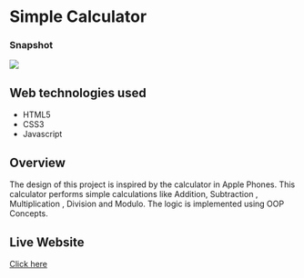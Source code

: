 # Simple Calculator

### Snapshot
<img src="https://user-images.githubusercontent.com/59435391/121923155-44cc7c00-cd58-11eb-908f-0f0201e007ac.JPG">

## Web technologies used
- HTML5
- CSS3
- Javascript

## Overview
The design of this project is inspired by the calculator in Apple Phones.
This calculator performs simple calculations like Addition, Subtraction , Multiplication , Division and Modulo.
The logic is implemented using OOP Concepts.

## Live Website
[Click here](https://simple-calculate.netlify.app/)
